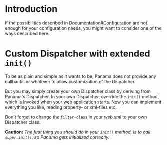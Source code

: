 # Introduction #

If the possibilities described in [Documentation#Configuration](Documentation#Configuration.md) are not enough for your configuration needs, you might want to consider one of the ways described here.

# Custom Dispatcher with extended `init()` #

To be as plain and simple as it wants to be, Panama does not provide any callbacks or whatever to allow customization of the Dispatcher.

But you may simply create your own Dispatcher class by deriving from Panama's Dispatcher. In your own Dispatcher, override the `init()` method, which is invoked when your web application starts. Now you can implement everything you like, reading property- or xml-files etc.

Don't forget to change the `filter-class` in your _web.xml_ to your own Dispatcher class.

**Caution:** _The first thing you should do in your `init()`  method, is to call `super.init()`, so Panama gets initialized correctly._
